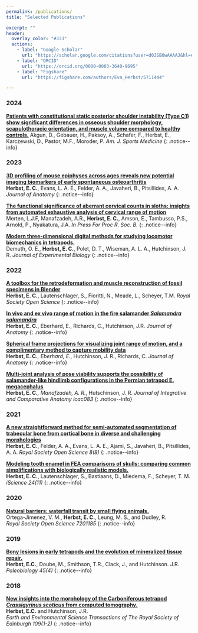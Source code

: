 ```yaml
---
permalink: /publications/
title: "Selected Publications"

excerpt: ""
header:
  overlay_color: "#333"
  actions:
    - label: "Google Scholar"
      url: "https://scholar.google.com/citations?user=d0JSB0wAAAAJ&hl=en"
    - label: "ORCID"
      url: "https://orcid.org/0000-0003-3640-9695"
    - label: "Figshare"
      url: "https://figshare.com/authors/Eva_Herbst/5711444"

---
```

### 2024
[**Patients with constitutional static posterior shoulder instability (Type C1) show significant differences in osseous shoulder morphology, scapulothoracic orientation, and muscle volume compared to healthy controls.**](https://doi.org/10.1177/03635465241233706)
Akgun, D., Gebauer, H., Paksoy, A., Schafer, F., Herbst, E., Karczewski, D., Pastor, M.F., Moroder, P. 
_Am. J. Sports Medicine_
{: .notice--info}

### 2023
[**3D profiling of mouse epiphyses across ages reveals new potential imaging biomarkers of early spontaneous osteoarthritis**](https://doi.org/10.1111/joa.13834)    
**Herbst, E. C.**, Evans, L. A. E., Felder, A. A., Javaheri, B., Pitsillides, A. A.
_Journal of Anatomy_
{: .notice--info}

[**The functional significance of aberrant cervical counts in sloths: insights from automated exhaustive analysis of cervical
range of motion**](https://doi.org/10.1098/rspb.2023.1592)      
Merten, L.J.F, Manafzadeh, A.R., **Herbst, E. C.**, Amson, E., Tambusso, P.S., Arnold, P., Nyakatura, J.A.
_In Press For Proc R. Soc. B._
{: .notice--info}

[**Modern three-dimensional digital methods for studying locomotor biomechanics in tetrapods.**](https://doi.org/10.1242/jeb.245132)  
Demuth, O. E., **Herbst, E. C.**, Polet, D. T., Wiseman, A. L. A., Hutchinson, J. R. 
_Journal of Experimental Biology_
{: .notice--info}




### 2022
[**A toolbox for the retrodeformation and muscle reconstruction of fossil specimens in Blender**](https://doi.org/10.1098/rsos.220519)  
**Herbst, E. C.**, Lautenschlager, S., Fioritti, N., Meade, L., Scheyer, T.M.
_Royal Society Open Science_
{: .notice--info}

[**In vivo and ex vivo range of motion in the fire salamander *Salamandra salamandra***](https://doi.org/10.1111/joa.13738)              
**Herbst, E. C.**, Eberhard, E., Richards, C., Hutchinson, J.R.
_Journal of Anatomy_
{: .notice--info}

[**Spherical frame projections
for visualizing joint range of motion, and a complimentary method to capture mobility data**](https://doi.org/10.1111/joa.13717)      
**Herbst, E. C.***, Eberhard, E.*, Hutchinson, J. R., Richards, C.
_Journal of Anatomy_
{: .notice--info}


[**Multi-joint analysis of pose viability
supports the possibility of salamander-like hindlimb configurations in the Permian
tetrapod E. megacephalus**](doi.org/10.1093/icb/icac083)   
**Herbst, E. C.***, Manafzadeh, A. R.*, Hutschinson, J. R. 
_Journal of Integrative and Comparative Anatomy icac083_
{: .notice--info}



### 2021
[**A new straightforward method for semi-automated segmentation of trabecular bone from cortical bone in diverse and challenging morphologies**](https://royalsocietypublishing.org/doi/10.1098/rsos.210408)   
**Herbst, E. C.**, Felder, A. A., Evans, L. A. E., Ajami, S., Javaheri, B., Pitsillides, A. A.
_Royal Society Open Science 8(8)_
{: .notice--info}


[**Modeling tooth enamel in FEA comparisons of skulls: comparing common simplifications with biologically realistic models.**](https://doi.org/10.1016/j.isci.2021.103182)   
**Herbst, E. C.**, Lautenschlager, S., Bastiaans, D., Miedema, F., Scheyer, T. M.
_iScience 24(11)_
{: .notice--info}

### 2020
[**Natural barriers: waterfall transit by small flying animals.**](https://royalsocietypublishing.org/doi/10.1098/rsos.201185)   
Ortega-Jimenez, V. M., **Herbst, E. C.**, Leung, M. S., and Dudley, R.  
_Royal Society Open Science 7201185_
{: .notice--info}


### 2019
[**Bony lesions in early tetrapods and the evolution of mineralized tissue repair.**](https://www.cambridge.org/core/journals/paleobiology/article/bony-lesions-in-early-tetrapods-and-the-evolution-of-mineralized-tissue-repair/67C897A5717953340CE5E829D6008184)   
**Herbst, E.C.**, Doube, M., Smithson, T.R., Clack, J., and Hutchinson. J.R.
_Paleobiology 45(4)_
{: .notice--info}

### 2018
[**New insights into the morphology of the Carboniferous tetrapod *Crassigyrinus scoticus* from computed tomography.**](https://www.cambridge.org/core/journals/earth-and-environmental-science-transactions-of-royal-society-of-edinburgh/article/new-insights-into-the-morphology-of-the-carboniferous-tetrapod-crassigyrinus-scoticus-from-computed-tomography/A39766E397A82192E616BA5660B2125C)   
**Herbst, E.C.** and Hutchinson, J.R.  
_Earth and Environmental Science Transactions of The Royal Society of Edinburgh 109(1-2)_
{: .notice--info}


